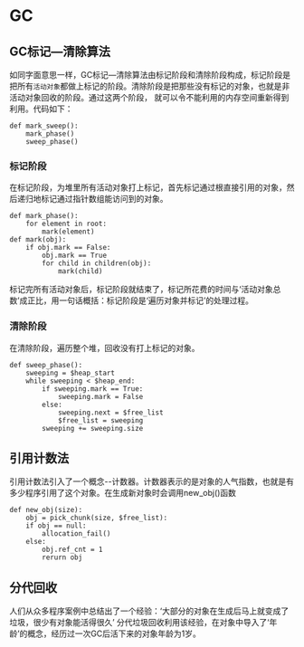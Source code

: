 # GC
## GC标记—清除算法
如同字面意思一样，GC标记—清除算法由标记阶段和清除阶段构成，标记阶段是把所有`活动对象`都做上标记的阶段。清除阶段是把那些没有标记的对象，也就是非活动对象回收的阶段。通过这两个阶段，
就可以令不能利用的内存空间重新得到利用。代码如下：
```
def mark_sweep():
    mark_phase()
    sweep_phase()
```
### 标记阶段
在标记阶段，为堆里所有活动对象打上标记，首先标记通过根直接引用的对象，然后递归地标记通过指针数组能访问到的对象。
```
def mark_phase():
    for element in root:
        mark(element)
def mark(obj):
    if obj.mark == False:
        obj.mark == True
        for child in children(obj):
            mark(child)
```
标记完所有活动对象后，标记阶段就结束了，标记所花费的时间与‘活动对象总数’成正比，用一句话概括：标记阶段是‘遍历对象并标记’的处理过程。
### 清除阶段
在清除阶段，遍历整个堆，回收没有打上标记的对象。
```
def sweep_phase():
    sweeping = $heap_start
    while sweeping < $heap_end:
        if sweeping.mark == True:
            sweeping.mark = False
        else:
            sweeping.next = $free_list
            $free_list = sweeping
        sweeping += sweeping.size 
```
## 引用计数法
引用计数法引入了一个概念--计数器。计数器表示的是对象的人气指数，也就是有多少程序引用了这个对象。在生成新对象时会调用new_obj()函数
```
def new_obj(size):
    obj = pick_chunk(size, $free_list):
    if obj == null:
        allocation_fail()
    else:
        obj.ref_cnt = 1
        rerurn obj 
```
## 分代回收
人们从众多程序案例中总结出了一个经验：‘大部分的对象在生成后马上就变成了垃圾，很少有对象能活得很久’
分代垃圾回收利用该经验，在对象中导入了‘年龄’的概念，经历过一次GC后活下来的对象年龄为1岁。
